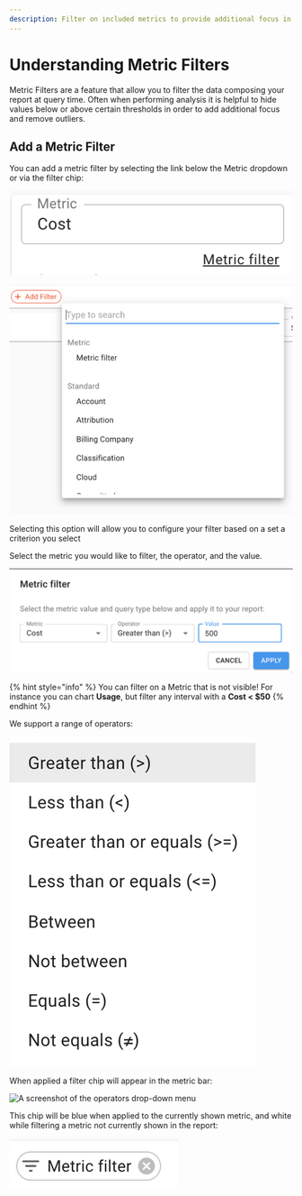 ```yaml
---
description: Filter on included metrics to provide additional focus in your reports
---
```


# Understanding Metric Filters

Metric Filters are a feature that allow you to filter the data composing your report at query time.  Often when performing analysis it is helpful to hide values below or above certain thresholds in order to add additional focus and remove outliers.

## Add a Metric Filter

You can add a metric filter by selecting the link below the Metric dropdown or via the filter chip:

![A screenshot of the *Metric* input](<../.gitbook/assets/image (59).png>)

![A screenshot of the search menu](<../.gitbook/assets/image (8).png>)&#x20;

Selecting this option will allow you to configure your filter based on a set a criterion you select

Select the metric you would like to filter, the operator, and the value.

![Metric Configuration Window](<../.gitbook/assets/image (6).png>)

{% hint style="info" %}
You can filter on a Metric that is not visible!  For instance you can chart **Usage**, but filter any interval with a **Cost < $50**
{% endhint %}

We support a range of operators:

![A screenshot of the *Metric filter* form](<../.gitbook/assets/image (3).png>)

When applied a filter chip will appear in the metric bar:

![A screenshot of the
*operators* drop-down menu](<../.gitbook/assets/image (9).png>)

This chip will be blue when applied to the currently shown metric, and white
while filtering a metric not currently shown in the report:

![A screenshot of the *Metric filter* chip](<../.gitbook/assets/image (83).png>)
